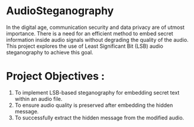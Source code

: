 # AudioSteganography
In the digital age, communication security and data privacy are of utmost importance. There is a need for an efficient method to embed secret information inside audio signals without degrading the quality of the audio. This project explores the use of Least Significant Bit (LSB) audio steganography to achieve this goal.
# Project Objectives : 
1. To implement LSB-based steganography for embedding secret text within an audio file.
2. To ensure audio quality is preserved after embedding the hidden message.
3. To successfully extract the hidden message from the modified audio.
